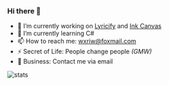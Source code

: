 ### Hi there 👋

- 🔭 I’m currently working on [Lyricify](https://github.com/WXRIW/Lyricify-App) and [Ink Canvas](https://github.com/WXRIW/Ink-Canvas)
- 🌱 I’m currently learning C#
- 📫 How to reach me: wxriw@foxmail.com
- ⚡ Secret of Life: People change people _(GMW)_
- 🛒 Business: Contact me via email

![stats](https://github-readme-stats.vercel.app/api?username=wxriw&show_icons=true&count_private=true&theme=transparent)

<!--
**WXRIW/WXRIW** is a ✨ _special_ ✨ repository because its `README.md` (this file) appears on your GitHub profile.

Here are some ideas to get you started:

- 🔭 I’m currently working on ...
- 🌱 I’m currently learning ...
- 👯 I’m looking to collaborate on ...
- 🤔 I’m looking for help with ...
- 💬 Ask me about ...
- 📫 How to reach me: ...
- 😄 Pronouns: ...
- ⚡ Fun fact: ...
-->
